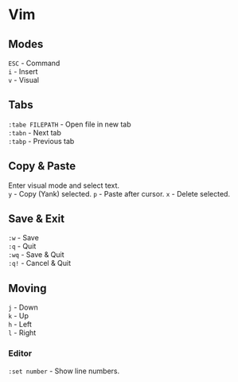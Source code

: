 # Vim

## Modes
`ESC` - Command  
`i` - Insert  
`v` - Visual

## Tabs
`:tabe FILEPATH` - Open file in new tab  
`:tabn` - Next tab  
`:tabp` - Previous tab

## Copy & Paste
Enter visual mode and select text.  
`y` - Copy (Yank) selected.
`p` - Paste after cursor.
`x` - Delete selected.

## Save & Exit
`:w` - Save  
`:q` - Quit  
`:wq` - Save & Quit  
`:q!` - Cancel & Quit  

## Moving
`j` - Down  
`k` - Up  
`h` - Left  
`l` - Right

### Editor
`:set number` - Show line numbers.  
